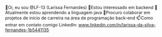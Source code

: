 👋Oi, eu sou @LF-13 (Larissa Fernandes)
👀Estou interessado em backend
🌱 Atualmente estou aprendendo a linguagem java
💞️Procuro colaborar em projetos de início de carreira na área de programação back-end
📫Como entrar em contato comigo Linkedln: www.linkedin.com/in/larissa-da-silva-fernandes-1b5441135
<!---
LF-13/LF-13 is a ✨ special ✨ repository because its `README.md` (this file) appears on your GitHub profile.
You can click the Preview link to take a look at your changes.
--->
